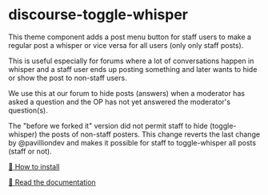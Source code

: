 # discourse-toggle-whisper

This theme component adds a post menu button for staff users to make a regular post a whisper or vice versa for all users (only only staff posts).

This is useful especially for forums where a lot of conversations happen in whisper and a staff user ends up posting something and later wants to hide or show the post to non-staff users.

We use this at our forum to hide posts (answers) when a moderator has asked a question and the OP has not yet answered the moderator's question(s).   

The "before we forked it" version did not permit staff to hide (toggle-whisper) the posts of non-staff posters.  This change reverts the last change by @pavilliondev and makes it possible for staff to toggle-whisper all posts (staff or not).

[:wrench: How to install ](https://meta.discourse.org/t/how-do-i-install-a-theme-or-theme-component/63682)

[:page_facing_up: Read the documentation ](https://thepavilion.io/t/4029)
